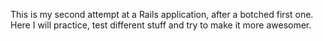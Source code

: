 This is my second attempt at a Rails application, after a botched first one. Here I will practice, test different stuff and try to make it more awesomer.